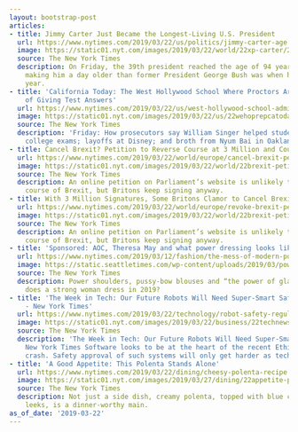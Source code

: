 ```yaml
---
layout: bootstrap-post
articles:
- title: Jimmy Carter Just Became the Longest-Living U.S. President
  url: https://www.nytimes.com/2019/03/22/us/politics/jimmy-carter-age.html
  image: https://static01.nyt.com/images/2019/03/22/world/22xp-carter/22xp-carter-facebookJumbo.jpg
  source: The New York Times
  description: On Friday, the 39th president reached the age of 94 years and 172 days,
    making him a day older than former President George Bush was when he died last
    year.
- title: 'California Today: The West Hollywood School Where Proctors Are Suspected
    of Giving Test Answers'
  url: https://www.nytimes.com/2019/03/22/us/west-hollywood-school-admissions-scandal.html
  image: https://static01.nyt.com/images/2019/03/22/us/22wehoprepcatoday/merlin_152362386_8d372fc7-d17a-4880-b6d5-19d13557e184-facebookJumbo.jpg
  source: The New York Times
  description: 'Friday: How prosecutors say William Singer helped students cheat on
    college exams; layoffs at Disney; and broth from Nyum Bai in Oakland'
- title: Cancel Brexit? Petition to Reverse Course at 3 Million and Counting
  url: https://www.nytimes.com/2019/03/22/world/europe/cancel-brexit-petition.html
  image: https://static01.nyt.com/images/2019/03/22/world/22brexit-petition1/22brexit-petition1-facebookJumbo.jpg
  source: The New York Times
  description: An online petition on Parliament’s website is unlikely to change the
    course of Brexit, but Britons keep signing anyway.
- title: With 3 Million Signatures, Some Britons Clamor to Cancel Brexit
  url: https://www.nytimes.com/2019/03/22/world/europe/revoke-brexit-petition.html
  image: https://static01.nyt.com/images/2019/03/22/world/22brexit-petition1/22brexit-petition1-facebookJumbo.jpg
  source: The New York Times
  description: An online petition on Parliament’s website is unlikely to change the
    course of Brexit, but Britons keep signing anyway.
- title: 'Sponsored: AOC, Theresa May and what power dressing looks like in 2019'
  url: https://www.nytimes.com/2019/03/12/fashion/the-mess-of-modern-power-dressing.html
  image: https://static.seattletimes.com/wp-content/uploads/2019/03/power3_0324-1200x630.jpg
  source: The New York Times
  description: Power shoulders, pussy-bow blouses and “the power of glamour.” How
    does a strong woman dress in 2019?
- title: 'The Week in Tech: Our Future Robots Will Need Super-Smart Safety Checks
    - New York Times'
  url: https://www.nytimes.com/2019/03/22/technology/robot-safety-regulation.html
  image: https://static01.nyt.com/images/2019/03/22/business/22technewsletter1/22technewsletter1-facebookJumbo.jpg
  source: The New York Times
  description: 'The Week in Tech: Our Future Robots Will Need Super-Smart Safety Checks
    New York Times Software looks to be at the heart of the recent Ethiopian Airlines
    crash. Safety approval of such systems will only get harder as technology advances.'
- title: 'A Good Appetite: This Polenta Stands Alone'
  url: https://www.nytimes.com/2019/03/22/dining/cheesy-polenta-recipe.html
  image: https://static01.nyt.com/images/2019/03/27/dining/22appetite-polenta4/merlin_151901295_674b2ce7-654c-48b1-b249-bae036a8b3b3-facebookJumbo.jpg
  source: The New York Times
  description: Not just a side dish, creamy polenta, topped with blue cheese and sautéed
    leeks, is a dinner-worthy main.
as_of_date: '2019-03-22'
---
```


